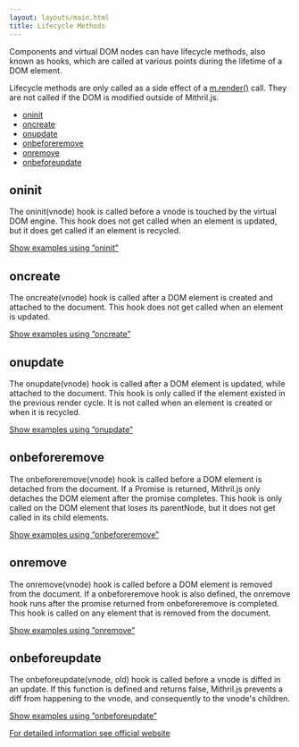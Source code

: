 ```yaml
---
layout: layouts/main.html
title: Lifecycle Methods
---
```


Components and virtual DOM nodes can have lifecycle methods, also known as hooks, which are called at various points during the lifetime of a DOM element.

Lifecycle methods are only called as a side effect of a [m.render()](/tags/m.render/) call. They are not called if the DOM is modified outside of Mithril.js.

- [oninit](#oninit)
- [oncreate](#oncreate)
- [onupdate](#onupdate)
- [onbeforeremove](#onbeforeremove)
- [onremove](#onremove)
- [onbeforeupdate](#onbeforeupdate)

## oninit

The oninit(vnode) hook is called before a vnode is touched by the virtual DOM engine.
This hook does not get called when an element is updated, but it does get called if an element is recycled.

[Show examples using ”oninit”](/tags/oninit/)

## oncreate

The oncreate(vnode) hook is called after a DOM element is created and attached to the document.
This hook does not get called when an element is updated.

[Show examples using ”oncreate”](/tags/oncreate/)

## onupdate

The onupdate(vnode) hook is called after a DOM element is updated, while attached to the document.
This hook is only called if the element existed in the previous render cycle.
It is not called when an element is created or when it is recycled.

[Show examples using ”onupdate”](/tags/onupdate/)

## onbeforeremove

The onbeforeremove(vnode) hook is called before a DOM element is detached from the document.
If a Promise is returned, Mithril.js only detaches the DOM element after the promise completes.
This hook is only called on the DOM element that loses its parentNode, but it does not get called in its child elements.

[Show examples using ”onbeforeremove”](/tags/onbeforeremove/)

## onremove

The onremove(vnode) hook is called before a DOM element is removed from the document.
If a onbeforeremove hook is also defined, the onremove hook runs after the promise returned from onbeforeremove is completed.
This hook is called on any element that is removed from the document.

[Show examples using ”onremove”](/tags/onremove/)

## onbeforeupdate

The onbeforeupdate(vnode, old) hook is called before a vnode is diffed in an update.
If this function is defined and returns false, Mithril.js prevents a diff from happening to the vnode, and consequently to the vnode's children.

[Show examples using ”onbeforeupdate”](/tags/onbeforeupdate/)

[For detailed information see official website](https://mithril.js.org/lifecycle-methods.html)
